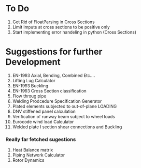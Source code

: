 

# To Do

1. Get Rid of FloatParsing in Cross Sections
2. Limit Imputs at cross sections to be positive only
3. Start implementing error handeling in python (Cross Sections)

# Suggestions for further Development

1. EN-1993 Axial, Bending, Combined Etc....
2. Lifting Lug Calculator
3. EN-1993 Buckling
4. EN-1993 Cross Section classification
5. Flow throug pipe
6. Welding Prodcedure Specification Generator
7. Plated elements subjected to out-of-plane LOADING
8. DNV stiffened panel calculation
9. Verification of runway beam subject to wheel loads
10. Eurocode wind load Calculator
11. Welded plate I section shear connections and Buckling

### Really far fetched sugestions

1. Heat Balance matrix
2. Piping Network Calculator
3. Rotor Dynamics
